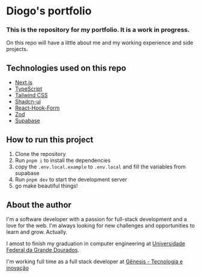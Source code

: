 # Diogo's portfolio

### This is the repository for my portfolio. It is a work in progress.

On this repo will have a little about me and my working experience and side projects.

## Technologies used on this repo

- [Next.js](https://nextjs.org)
- [TypeScript](https://www.typescriptlang.org/)
- [Tailwind CSS](https://tailwindcss.com/)
- [Shadcn-ui](https://ui.shadcn.com/)
- [React-Hook-Form](https://react-hook-form.com/)
- [Zod](https://zod.dev/)
- [Supabase](https://supabase.com/)

## How to run this project

1. Clone the repository
2. Run `pnpm i` to install the dependencies
3. copy the `.env.local.example` to `.env.local` and fill the variables from supabase
4. Run `pnpm dev` to start the development server
5. go make beautiful things!

## About the author

I'm a software developer with a passion for full-stack development
and a love for the web. I'm always looking for new challenges
and opportunities to learn and grow. Actually.

I amost to finish my graduation in computer engineering at [Universidade Federal da Grande Dourados](https://portal.ufgd.edu.br/).

I'm working full time as a full stack developer at [Gênesis - Tecnologia e inovação](https://www.genesis.tec.br/)